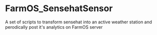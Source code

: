# FarmOS_SensehatSensor
A set of scripts to transform sensehat into an active weather station and perodically post it's analytics on FarmOS server
